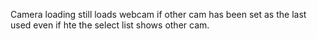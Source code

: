 Camera loading still loads webcam if other cam has been set as the last used even if hte the select list shows other cam.
